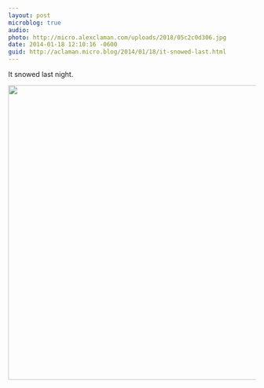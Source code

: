 ```yaml
---
layout: post
microblog: true
audio: 
photo: http://micro.alexclaman.com/uploads/2018/05c2c0d306.jpg
date: 2014-01-18 12:10:16 -0600
guid: http://aclaman.micro.blog/2014/01/18/it-snowed-last.html
---
```

It snowed last night.

<img src="http://micro.alexclaman.com/uploads/2018/05c2c0d306.jpg" width="600" height="600" />
